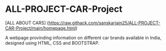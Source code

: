 # ALL-PROJECT-CAR-Project
 [ALL ABOUT CARS] (https://raw.githack.com/sanskarjain25/ALL-PROJECT-CAR-Project/main/homepage.html)
 
 A webpage provinding information on different car brands available in India, designed using HTML, CSS and BOOTSTRAP.
